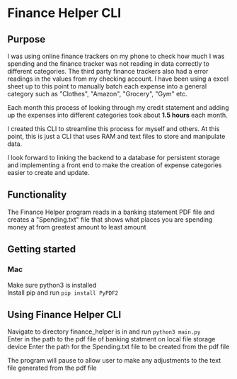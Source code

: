 # Finance Helper CLI
## Purpose
I was using online finance trackers on my phone to check how much I was spending and the finance tracker was not reading in data correctly to different categories. The third party finance trackers also had a error readings in the values from my checking account. I have been using a excel sheet up to this point to manually batch each expense into a general category such as "Clothes", "Amazon", "Grocery", "Gym" etc.       

Each month this process of looking through my credit statement and adding up the expenses into 
different categories took about **1.5 hours** each month. 

I created this CLI to streamline this process for myself and others. At this point, this is just a CLI that uses RAM and 
text files to store and manipulate data.   

I look forward to linking the backend to a database for persistent storage and
implementing a front end to make the creation of expense categories easier to create and update. 

## Functionality
The Finance Helper program reads in a banking statement PDF file and creates a "Spending.txt" file that shows what places 
you are spending money at from greatest amount to least amount

## Getting started 
### Mac
Make sure python3 is installed  
Install pip and run `pip install PyPDF2`  

## Using Finance Helper CLI
Navigate to directory finance_helper is in and run `python3 main.py`   
Enter in the path to the pdf file of banking statment on local file storage device
Enter the path for the Spending.txt file to be created from the pdf file

The program will pause to allow user to make any adjustments to the text file generated from the pdf file 
